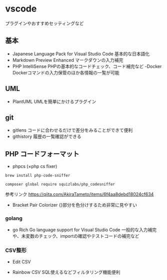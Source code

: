 # vscode

プラグインやおすすめセッティングなど


## 基本

- Japanese Language Pack for Visual Studio Code 基本的な日本語化
- Markdown Preview Enhanced マークダウンの入力補完
- PHP IntelliSense PHPの基本的なコードチェック、コード補完など
-Docker Dockerコマンドの入力保管のほか各情報の一覧が可能
## UML

- PlantUML UMLを簡単にかけるプラグイン

## git
- gitlens コードに合わせるだけで差分をみることができて便利
- githistory 履歴の一覧確認ができる

## PHP コードフォーマット
- phpcs (×php cs fixer)
````
brew install php-code-sniffer

composer global require squizlabs/php_codesniffer
````
参考リンク
https://qiita.com/AkiraTameto/items/6f4aa8debd18024cf634

- Bracket Pair Colorizer {}部分を色分けするため非常に見やすい


### golang

- go Rich Go language support for Visual Studio Code
一般的な入力補完や、未変数のチェック、importの確認やテストコードの補完など

### CSV整形

- Edit CSV

- Rainbow CSV SQL使えるなどフィルタリング機能便利


